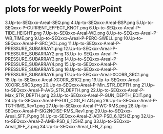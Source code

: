 # plots for weekly PowerPoint
3.Up-to-SEQxxx-Areal-SEQ.png
4.Up-to-SEQxxx-Areal-BSP.png
5.Up-to-SEQxxx-P-CURRENT_EFFECT_KNOT.png
6.Up-to-SEQxxx-Areal-P-TIDE_HEIGHT.png
7.Up-to-SEQxxx-Areal-WD.png
8.Up-to-SEQxxx-Areal-P-WB_TIME.png
9.Up-to-SEQxxx-Areal-P-PERC-SWELL.png
10.Up-to-SEQxxx-Areal-P-SRC_VOL.png
11.Up-to-SEQxxx-Areal-P-PRESSURE_SUBARRAY1.png
12.Up-to-SEQxxx-Areal-P-PRESSURE_SUBARRAY2.png
13.Up-to-SEQxxx-Areal-P-PRESSURE_SUBARRAY3.png
14.Up-to-SEQxxx-Areal-P-PRESSURE_SUBARRAY4.png
15.Up-to-SEQxxx-Areal-P-PRESSURE_SUBARRAY5.png
16.Up-to-SEQxxx-Areal-P-PRESSURE_SUBARRAY6.png
17.Up-to-SEQxxx-Areal-XCORR_SRC1.png
18.Up-to-SEQxxx-Areal-XCORR_SRC2.png
19.Up-to-SEQxxx-Areal-XCORR_SRC3.png
20.Up-to-SEQxxx-Areal-P-Min_STR_DEPTH.png
21.Up-to-SEQxxx-Areal-P-AVG_STR_DEPTH.png
22.Up-to-SEQxxx-Areal-P-Max_STR_DEPTH.png
23.Up-to-SEQxxx-Areal-P-GUN_DEPTH_EDIT.png
24.Up-to-SEQxxx-Areal-P-EDIT_CGG_FLAG.png
26.Up-to-SEQxxx-Areal-P-TGT-RMS_Rev1.png
27.Up-to-SEQxxx-Areal-P-WC-RMS.png
28.Up-to-SEQxxx-Areal-P-SIG2NOISE-RMS_Rev1.png
29.Up-to-SEQxxx-Areal_SFF_P.png
31.Up-to-SEQxxx-Areal-Z-ADP-PSD_6_125HZ.png
32.Up-to-SEQxxx-Areal-Z-AMB-PSD_6_125HZ.png
33.Up-to-SEQxxx-Areal_SFF_Z.png
34.Up-to-SEQxxx-Areal_LFN_Z.png
